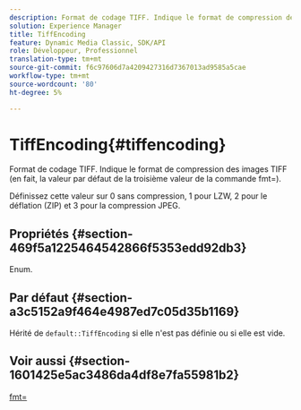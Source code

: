 ```yaml
---
description: Format de codage TIFF. Indique le format de compression des images TIFF (en fait, la valeur par défaut de la troisième valeur de la commande fmt=).
solution: Experience Manager
title: TiffEncoding
feature: Dynamic Media Classic, SDK/API
role: Développeur, Professionnel
translation-type: tm+mt
source-git-commit: f6c97606d7a4209427316d7367013ad9585a5cae
workflow-type: tm+mt
source-wordcount: '80'
ht-degree: 5%

---
```



# TiffEncoding{#tiffencoding}

Format de codage TIFF. Indique le format de compression des images TIFF (en fait, la valeur par défaut de la troisième valeur de la commande fmt=).

Définissez cette valeur sur 0 sans compression, 1 pour LZW, 2 pour le déflation (ZIP) et 3 pour la compression JPEG.

## Propriétés {#section-469f5a1225464542866f5353edd92db3}

Enum.

## Par défaut {#section-a3c5152a9f464e4987ed7c05d35b1169}

Hérité de `default::TiffEncoding` si elle n&#39;est pas définie ou si elle est vide.

## Voir aussi {#section-1601425e5ac3486da4df8e7fa55981b2}

[fmt=](../../../../../ir-api/http-protocol/image-rendering-api-ref/c-ir-http-protocol-ref/c-ir-http-protocol-command-reference/r-ir-fmt.md#reference-4c743f67d56b47c5b774fcc900ff758c)
